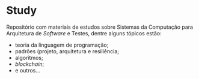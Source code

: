 # Study

Repositório com materiais de estudos sobre Sistemas da Computação para Arquitetura de _Software_ e Testes, dentre alguns tópicos estão:

- teoria da linguagem de programação;
- padrões (projeto, arquitetura e resiliência;
- algoritmos;
- _blockchain_;
- e outros...
